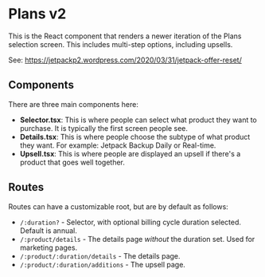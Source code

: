 # Plans v2
This is the React component that renders a newer iteration of the Plans selection screen. This includes multi-step options, including upsells.

See: https://jetpackp2.wordpress.com/2020/03/31/jetpack-offer-reset/

## Components
There are three main components here:

- **Selector.tsx**: This is where people can select what product they want to purchase. It is typically the first screen people see.
- **Details.tsx**: This is where people choose the subtype of what product they want. For example: Jetpack Backup Daily or Real-time.
- **Upsell.tsx**: This is where people are displayed an upsell if there's a product that goes well together.

## Routes
Routes can have a customizable root, but are by default as follows:

- `/:duration?` - Selector, with optional billing cycle duration selected. Default is annual.
- `/:product/details` - The details page _without_ the duration set. Used for marketing pages.
- `/:product/:duration/details` - The details page.
- `/:product/:duration/additions` - The upsell page.
